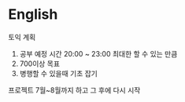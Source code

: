 # English

토익 계획  
1. 공부 예정 시간 20:00 ~ 23:00 최대한 할 수 있는 만큼  
2. 700이상 목표
3. 병행할 수 있을때 기초 잡기


프로젝트 7월~8월까지 하고 그 후에 다시 시작
